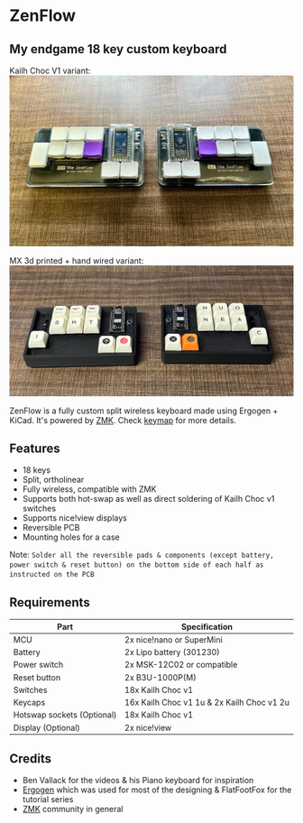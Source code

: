 # ZenFlow
## My endgame 18 key custom keyboard 

Kailh Choc V1 variant:
![Photo](images/zenFlow-case.jpg)

MX 3d printed + hand wired variant:
![Photo](images/zenFlowMX.jpg)


ZenFlow is a fully custom split wireless keyboard made using Ergogen + KiCad. It's powered by [ZMK](https://zmk.dev/). Check [keymap](./keymap) for more details. 
## Features

- 18 keys
- Split, ortholinear
- Fully wireless, compatible with ZMK
- Supports both hot-swap as well as direct soldering of Kailh Choc v1 switches
- Supports nice!view displays
- Reversible PCB
- Mounting holes for a case


Note: `Solder all the reversible pads & components (except battery, power switch & reset button) on the bottom side of each half as instructed on the PCB` 

## Requirements
| Part | Specification |
| ------ | ------ |
| MCU | 2x nice!nano or SuperMini |
| Battery | 2x Lipo battery (301230)|
| Power switch | 2x MSK-12C02 or compatible |
| Reset button | 2x B3U-1000P(M) |
| Switches | 18x Kailh Choc v1 |
| Keycaps | 16x Kailh Choc v1 1u & 2x Kailh Choc v1 2u |
| Hotswap sockets (Optional) | 18x Kailh Choc v1 |
| Display (Optional) | 2x nice!view |

## Credits
- Ben Vallack for the videos & his Piano keyboard for inspiration
- [Ergogen](https://docs.ergogen.xyz/) which was used for most of the designing & FlatFootFox for the tutorial series 
- [ZMK](https://zmk.dev/) community in general
